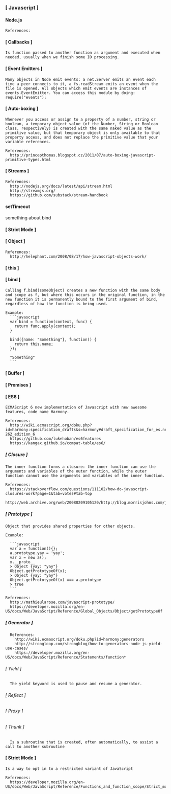 ### [ Javascript ]

#### Node.js

    References:


#### [ Callbacks ]

    Is function passed to another function as argument and executed when needed, usually when we finish some IO processing.

#### [ Event Emitters ]

    Many objects in Node emit events: a net.Server emits an event each time a peer connects to it, a fs.readStream emits an event when the file is opened. All objects which emit events are instances of events.EventEmitter. You can access this module by doing: require("events");

#### [ Auto-boxing ]

    Whenever you access or assign to a property of a number, string or boolean, a temporary object value (of the Number, String or Boolean class, respectively) is created with the same naked value as the primitive value, but that temporary object is only available to that property access, and does not replace the primitive value that your variable references.

    References:
      http://princepthomas.blogspot.cz/2011/07/auto-boxing-javascript-primitive-types.html

#### [ Streams ]

    References:
      http://nodejs.org/docs/latest/api/stream.html
      http://streamjs.org/
      https://github.com/substack/stream-handbook

#### setTimeout

  something about bind

#### [ Strict Mode ]

#### [ Object ]

    References:
      http://helephant.com/2008/08/17/how-javascript-objects-work/

#### [ this ]

#### [ bind ]

    Calling f.bind(someObject) creates a new function with the same body and scope as f, but where this occurs in the original function, in the new function it is permanently bound to the first argument of bind, regardless of how the function is being used.

    Example:
      ```javascript
      var bind = function(context, func) {
        return func.apply(context);
      }

      bind({name: "Something"}, function() {
        return this.name;
      });

      "Something"
      ```

#### [ Buffer ]

#### [ Promises ]

#### [ ES6 ]

    ECMAScript 6 new implementation of Javascript with new awesome features, code name Harmony.

    References:
      http://wiki.ecmascript.org/doku.php?id=harmony:specification_drafts&s=harmony#draft_specification_for_es.next_ecma-262_edition_6
      https://github.com/lukehoban/es6features
      https://kangax.github.io/compat-table/es6/

##### [ Closure ]

    The inner function forms a closure: the inner function can use the arguments and variables of the outer function, while the outer function cannot use the arguments and variables of the inner function.

    References:
      https://stackoverflow.com/questions/111102/how-do-javascript-closures-work?page=1&tab=votes#tab-top
      http://web.archive.org/web/20080209105120/http://blog.morrisjohns.com/javascript_closures_for_dummies

##### [ Prototype ]

    Object that provides shared properties for other objects.

    Example:

      ```javascript
      var a = function(){};
      a.prototype.yay = 'yay';
      var x = new a();
      x.__proto__
      > Object {yay: "yay"}
      Object.getPrototypeOf(x);
      > Object {yay: "yay"}
      Object.getPrototypeOf(x) === a.prototype
      > true
      ```

    References:
      http://mathieularose.com/javascript-prototype/
      https://developer.mozilla.org/en-US/docs/Web/JavaScript/Reference/Global_Objects/Object/getPrototypeOf

##### [ Generator ]

      References:
        http://wiki.ecmascript.org/doku.php?id=harmony:generators
        http://strongloop.com/strongblog/how-to-generators-node-js-yield-use-cases/
        https://developer.mozilla.org/en-US/docs/Web/JavaScript/Reference/Statements/function*

###### [ Yield ]

      The yield keyword is used to pause and resume a generator.

###### [ Reflect ]

###### [ Proxy ]

###### [ Thunk ]
      Is a subroutine that is created, often automatically, to assist a call to another subroutine

#### [ Strict Mode ]

    Is a way to opt in to a restricted variant of JavaScript

    References:
      https://developer.mozilla.org/en-US/docs/Web/JavaScript/Reference/Functions_and_function_scope/Strict_mode
